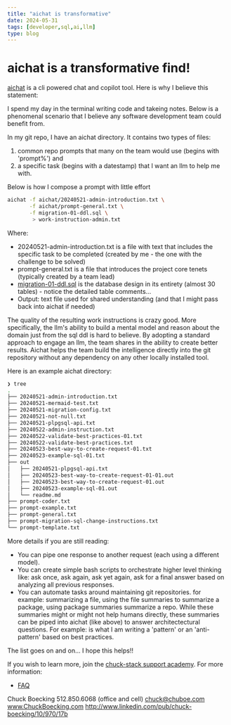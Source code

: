 ```yaml
---
title: "aichat is transformative"
date: 2024-05-31
tags: [developer,sql,ai,llm]
type: blog
---
```

# aichat is a transformative find!

[aichat](https://github.com/sigoden/aichat) is a cli powered chat and copilot tool. Here is why I believe this statement:

I spend my day in the terminal writing code and takeing notes. Below is a phenomenal scenario that I believe any software development team could benefit from.

In my git repo, I have an aichat directory. It contains two types of files:
1. common repo prompts that many on the team would use (begins with 'prompt%') and
1. a specific task (begins with a datestamp) that I want an llm to help me with. 

Below is how I compose a prompt with little effort

```bash
aichat -f aichat/20240521-admin-introduction.txt \
       -f aichat/prompt-general.txt \
       -f migration-01-ddl.sql \
        > work-instruction-admin.txt
```

Where:

- 20240521-admin-introduction.txt is a file with text that includes the specific task to be completed (created by me - the one with the challenge to be solved)
- prompt-general.txt is a file that introduces the project core tenets (typically created by a team lead)
- [migration-01-ddl.sql](https://github.com/chuckstack/pg-workflow/blob/main/migration-01-ddl.sql) is the database design in its entirety (almost 30 tables) - notice the detailed table comments...
- Output: text file used for shared understanding (and that I might pass back into aichat if needed)

The quality of the resulting work instructions is crazy good. More specifically, the llm's ability to build a mental model and reason about the domain just from the sql ddl is hard to believe. By adopting a standard approach to engage an llm, the team shares in the ability to create better results. Aichat helps the team build the intelligence directly into the git repository without any dependency on any other locally installed tool.

Here is an example aichat directory:
```bash
❯ tree
.
├── 20240521-admin-introduction.txt
├── 20240521-mermaid-test.txt
├── 20240521-migration-config.txt
├── 20240521-not-null.txt
├── 20240521-plpgsql-api.txt
├── 20240522-admin-instruction.txt
├── 20240522-validate-best-practices-01.txt
├── 20240522-validate-best-practices.txt
├── 20240523-best-way-to-create-request-01.txt
├── 20240523-example-sql-01.txt
├── out
│   ├── 20240521-plpgsql-api.txt
│   ├── 20240523-best-way-to-create-request-01-01.out
│   ├── 20240523-best-way-to-create-request-01.out
│   ├── 20240523-example-sql-01.out
│   └── readme.md
├── prompt-coder.txt
├── prompt-example.txt
├── prompt-general.txt
├── prompt-migration-sql-change-instructions.txt
└── prompt-template.txt
```

More details if you are still reading:

- You can pipe one response to another request (each using a different model).
- You can create simple bash scripts to orchestrate higher level thinking like: ask once, ask again, ask yet again, ask for a final answer based on analyzing all previous responses.
- You can automate tasks around maintaining git repositories. for example: summarizing a file, using the file summaries to summarize a package, using package summaries summarize a repo. While these summaries might or might not help humans directly, these summaries can be piped into aichat (like above) to answer architectectural questions. For example: is what I am writing a 'pattern' or an 'anti-pattern' based on best practices.

The list goes on and on... I hope this helps!!

If you wish to learn more, join the [chuck-stack support academy](https://buy.stripe.com/7sIbLIeeU3oT4IEfYY). For more information:
- [FAQ](../faq-academy.md)


Chuck Boecking
512.850.6068 (office and cell)
chuck@chuboe.com
www.ChuckBoecking.com
http://www.linkedin.com/pub/chuck-boecking/10/970/17b
